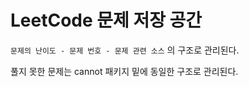 # LeetCode 문제 저장 공간

`문제의 난이도 - 문제 번호 - 문제 관련 소스` 의 구조로 관리된다.

풀지 못한 문제는 cannot 패키지 밑에 동일한 구조로 관리된다.